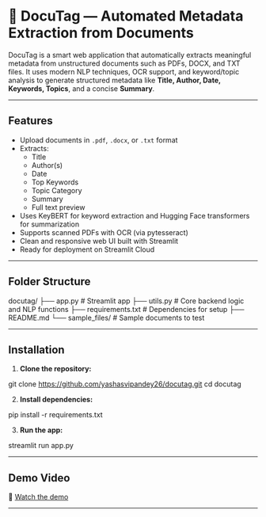 # 📄 DocuTag — Automated Metadata Extraction from Documents

DocuTag is a smart web application that automatically extracts meaningful metadata from unstructured documents such as PDFs, DOCX, and TXT files. It uses modern NLP techniques, OCR support, and keyword/topic analysis to generate structured metadata like **Title, Author, Date, Keywords, Topics**, and a concise **Summary**.

---

## Features

- Upload documents in `.pdf`, `.docx`, or `.txt` format
- Extracts:
  - Title
  - Author(s)
  - Date
  - Top Keywords
  - Topic Category
  - Summary
  - Full text preview
- Uses KeyBERT for keyword extraction and Hugging Face transformers for summarization
- Supports scanned PDFs with OCR (via pytesseract)
- Clean and responsive web UI built with Streamlit
- Ready for deployment on Streamlit Cloud

---

## Folder Structure

docutag/
├── app.py # Streamlit app 
├── utils.py # Core backend logic and NLP functions
├── requirements.txt # Dependencies for setup
├── README.md 
└── sample_files/ # Sample documents to test


---

## Installation

1. **Clone the repository:**


git clone https://github.com/yashasvipandey26/docutag.git
cd docutag

2. **Install dependencies:**

pip install -r requirements.txt

3. **Run the app:**

streamlit run app.py


---
## Demo Video

🔗 [Watch the demo](https://drive.google.com/drive/folders/1EK_NSyOi0oe5Jb9Fj79YZb1809r5AiJF?usp=sharing)

---